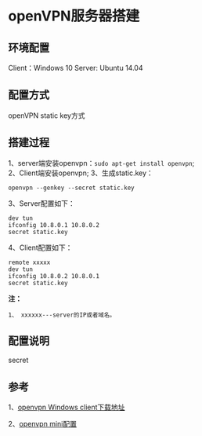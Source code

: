# openVPN服务器搭建

## 环境配置
Client：Windows 10
Server: Ubuntu 14.04

## 配置方式
openVPN static key方式

## 搭建过程
1、server端安装openvpn：```sudo apt-get install openvpn```;   
2、Client端安装openvpn; 
3、生成static.key：

```
openvpn --genkey --secret static.key
``` 
3、Server配置如下：

```
dev tun
ifconfig 10.8.0.1 10.8.0.2
secret static.key
```
4、Client配置如下：

```
remote xxxxx
dev tun
ifconfig 10.8.0.2 10.8.0.1
secret static.key
```
**注：**  

	1、 xxxxxx---server的IP或者域名。

## 配置说明
secret
## 参考
1、[openvpn Windows client下载地址](https://swupdate.openvpn.org/community/releases/openvpn-install-2.4.4-I601.exe)

2、[openvpn mini配置](https://openvpn.net/index.php/open-source/documentation/miscellaneous/78-static-key-mini-howto.html)

